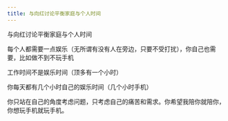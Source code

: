 ```yaml
---
title: 与向红讨论平衡家庭与个人时间
---
```

与向红讨论平衡家庭与个人时间

每个人都需要一点娱乐（无所谓有没有人在旁边，只要不受打扰），你自己也需要，比如做不到不玩手机

工作时间不是娱乐时间（顶多有一个小时）

你每天都有几个小时自己的娱乐时间（几个小时手机）

你只站在自己的角度考虑问题，只考虑自己的痛苦和需求。你希望我陪你就陪你，你想玩手机就玩手机。
